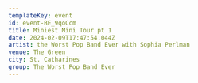 ```yaml
---
templateKey: event
id: event-BE_9qoCcm
title: Miniest Mini Tour pt 1
date: 2024-02-09T17:47:54.044Z
artist: the Worst Pop Band Ever with Sophia Perlman
venue: The Green
city: St. Catharines
group: The Worst Pop Band Ever
---
```

